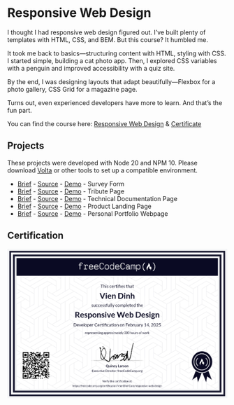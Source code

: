 # Responsive Web Design

I thought I had responsive web design figured out. I’ve built plenty of templates with HTML, CSS, and BEM. But this course? It humbled me.

It took me back to basics—structuring content with HTML, styling with CSS. I started simple, building a cat photo app. Then, I explored CSS variables with a penguin and improved accessibility with a quiz site.

By the end, I was designing layouts that adapt beautifully—Flexbox for a photo gallery, CSS Grid for a magazine page.

Turns out, even experienced developers have more to learn. And that’s the fun part.

You can find the course here: [Responsive Web Design](https://www.freecodecamp.org/learn/2022/responsive-web-design/) & [Certificate](https://www.freecodecamp.org/certification/VienDinhCom/responsive-web-design)

## Projects

These projects were developed with Node 20 and NPM 10. Please download [Volta](https://github.com/volta-cli/volta) or other tools to set up a compatible environment.

- [Brief](https://www.freecodecamp.org/learn/2022/responsive-web-design/build-a-survey-form-project/build-a-survey-form) - [Source](projects/survey-form) - [Demo](https://responsive-web-design-vien.vercel.app/projects/survey-form/survey-form.html) - Survey Form
- [Brief](https://www.freecodecamp.org/learn/2022/responsive-web-design/build-a-tribute-page-project/build-a-tribute-page) - [Source](projects/tribute-page) - [Demo](https://responsive-web-design-vien.vercel.app/projects/tribute-page/tribute-page.html) - Tribute Page
- [Brief](https://www.freecodecamp.org/learn/2022/responsive-web-design/build-a-technical-documentation-page-project/build-a-technical-documentation-page) - [Source](projects/technical-documentation-page) - [Demo](https://responsive-web-design-vien.vercel.app/projects/technical-documentation-page/technical-documentation-page.html) - Technical Documentation Page
- [Brief](https://www.freecodecamp.org/learn/2022/responsive-web-design/build-a-product-landing-page-project/build-a-product-landing-page) - [Source](projects/product-landing-page) - [Demo](https://responsive-web-design-vien.vercel.app/projects/product-landing-page/product-landing-page.html) - Product Landing Page
- [Brief](https://www.freecodecamp.org/learn/2022/responsive-web-design/build-a-personal-portfolio-webpage-project/build-a-personal-portfolio-webpage) - [Source](projects/personal-portfolio-webpage) - [Demo](https://responsive-web-design-vien.vercel.app/projects/personal-portfolio-webpage/personal-portfolio-webpage.html) - Personal Portfolio Webpage

## Certification

<a href="https://www.freecodecamp.org/certification/VienDinhCom/responsive-web-design">
  <img src="certificate.png" alt="Responsive Web Design Certificate" title="Click here to verify it on freeCodeCamp">
</a>
